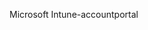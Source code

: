 <Token xmlns:xlink="http://www.w3.org/1999/xlink">Microsoft Intune-accountportal</Token>

<!--HONumber=May16_HO1-->


